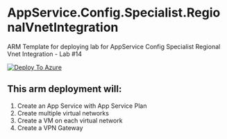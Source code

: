 # AppService.Config.Specialist.RegionalVnetIntegration
ARM Template for deploying lab for AppService Config Specialist Regional Vnet Integration - Lab #14

[![Deploy To Azure](https://aka.ms/deploytoazurebutton)](https://portal.azure.com/#create/Microsoft.Template/uri/https%3A%2F%2Fraw.githubusercontent.com%2Famymcel%2FAppService.Config.Specialist.RegionalVnetIntegration%2Fmain%2Fazuredeploy.json)



## This arm deployment will:

1. Create an App Service with App Service Plan
2. Create multiple virtual networks
4. Create a VM on each virtual network
5. Create a VPN Gateway
